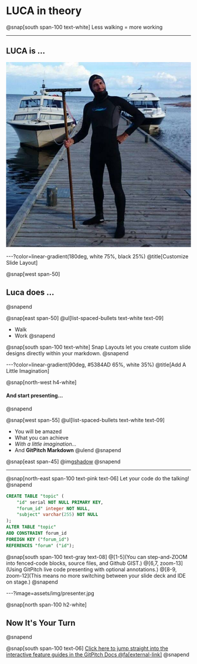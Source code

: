 # LUCA in theory

@snap[south span-100 text-white]
Less walking = more working

---

## LUCA is ...

![IMAGE](assets/img/whoisluca.jpg)

---?color=linear-gradient(180deg, white 75%, black 25%)
@title[Customize Slide Layout]

@snap[west span-50]
## Luca does ...
@snapend

@snap[east span-50]
@ul[list-spaced-bullets text-white text-09]
- Walk
- Work
@snapend

@snap[south span-100 text-white]
Snap Layouts let you create custom slide designs directly within your markdown.
@snapend

---?color=linear-gradient(90deg, #5384AD 65%, white 35%)
@title[Add A Little Imagination]

@snap[north-west h4-white]
#### And start presenting...
@snapend

@snap[west span-55]
@ul[list-spaced-bullets text-white text-09]
- You will be amazed
- What you can achieve
- *With a little imagination...*
- And **GitPitch Markdown**
@ulend
@snapend

@snap[east span-45]
@img[shadow](assets/img/conference.png)
@snapend

---

@snap[north-east span-100 text-pink text-06]
Let your code do the talking!
@snapend

```sql zoom-18
CREATE TABLE "topic" (
    "id" serial NOT NULL PRIMARY KEY,
    "forum_id" integer NOT NULL,
    "subject" varchar(255) NOT NULL
);
ALTER TABLE "topic"
ADD CONSTRAINT forum_id
FOREIGN KEY ("forum_id")
REFERENCES "forum" ("id");
```

@snap[south span-100 text-gray text-08]
@[1-5](You can step-and-ZOOM into fenced-code blocks, source files, and Github GIST.)
@[6,7, zoom-13](Using GitPitch live code presenting with optional annotations.)
@[8-9, zoom-12](This means no more switching between your slide deck and IDE on stage.)
@snapend


---?image=assets/img/presenter.jpg

@snap[north span-100 h2-white]
## Now It's Your Turn
@snapend

@snap[south span-100 text-06]
[Click here to jump straight into the interactive feature guides in the GitPitch Docs @fa[external-link]](https://gitpitch.com/docs/getting-started/tutorial/)
@snapend
